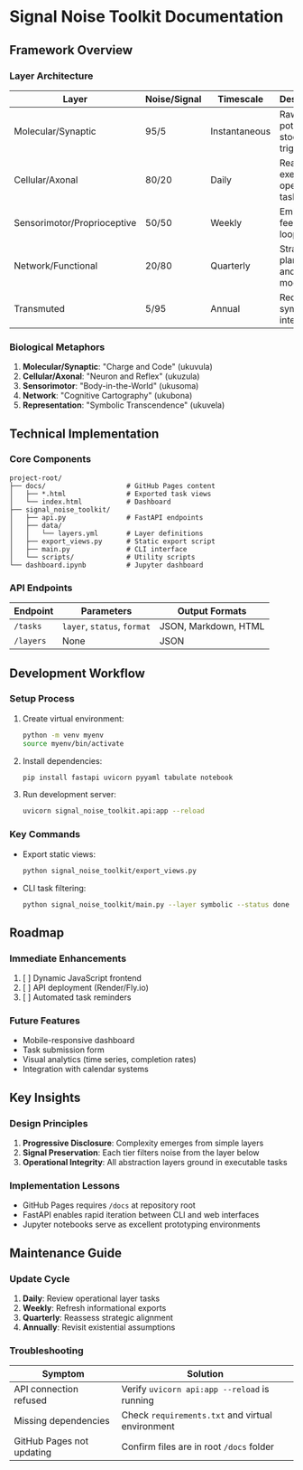  
# Signal Noise Toolkit Documentation

## Framework Overview

### Layer Architecture
| Layer | Noise/Signal | Timescale | Description |
|-------|-------------|-----------|-------------|
| Molecular/Synaptic | 95/5 | Instantaneous | Raw potential, stochastic triggers |
| Cellular/Axonal | 80/20 | Daily | Reactive execution, operational tasks |
| Sensorimotor/Proprioceptive | 50/50 | Weekly | Embodied feedback loops |
| Network/Functional | 20/80 | Quarterly | Strategic planning and modeling |
| Transmuted | 5/95 | Annual | Recursive symbolic intelligence |

### Biological Metaphors
1. **Molecular/Synaptic**: "Charge and Code" (ukuvula)
2. **Cellular/Axonal**: "Neuron and Reflex" (ukuzula)
3. **Sensorimotor**: "Body-in-the-World" (ukusoma)
4. **Network**: "Cognitive Cartography" (ukubona)
5. **Representation**: "Symbolic Transcendence" (ukuvela)

## Technical Implementation

### Core Components
```
project-root/
├── docs/                    # GitHub Pages content
│   ├── *.html               # Exported task views
│   └── index.html           # Dashboard
├── signal_noise_toolkit/
│   ├── api.py               # FastAPI endpoints
│   ├── data/
│   │   └── layers.yml       # Layer definitions
│   ├── export_views.py      # Static export script
│   ├── main.py              # CLI interface
│   └── scripts/             # Utility scripts
└── dashboard.ipynb          # Jupyter dashboard
```

### API Endpoints
| Endpoint | Parameters | Output Formats |
|----------|------------|----------------|
| `/tasks` | `layer`, `status`, `format` | JSON, Markdown, HTML |
| `/layers` | None | JSON |

## Development Workflow

### Setup Process
1. Create virtual environment:
   ```bash
   python -m venv myenv
   source myenv/bin/activate
   ```

2. Install dependencies:
   ```bash
   pip install fastapi uvicorn pyyaml tabulate notebook
   ```

3. Run development server:
   ```bash
   uvicorn signal_noise_toolkit.api:app --reload
   ```

### Key Commands
- Export static views:
  ```bash
  python signal_noise_toolkit/export_views.py
  ```
  
- CLI task filtering:
  ```bash
  python signal_noise_toolkit/main.py --layer symbolic --status done --format md
  ```

## Roadmap

### Immediate Enhancements
1. [ ] Dynamic JavaScript frontend
2. [ ] API deployment (Render/Fly.io)
3. [ ] Automated task reminders

### Future Features
- Mobile-responsive dashboard
- Task submission form
- Visual analytics (time series, completion rates)
- Integration with calendar systems

## Key Insights

### Design Principles
1. **Progressive Disclosure**: Complexity emerges from simple layers
2. **Signal Preservation**: Each tier filters noise from the layer below
3. **Operational Integrity**: All abstraction layers ground in executable tasks

### Implementation Lessons
- GitHub Pages requires `/docs` at repository root
- FastAPI enables rapid iteration between CLI and web interfaces
- Jupyter notebooks serve as excellent prototyping environments

## Maintenance Guide

### Update Cycle
1. **Daily**: Review operational layer tasks
2. **Weekly**: Refresh informational exports
3. **Quarterly**: Reassess strategic alignment
4. **Annually**: Revisit existential assumptions

### Troubleshooting
| Symptom | Solution |
|---------|----------|
| API connection refused | Verify `uvicorn api:app --reload` is running |
| Missing dependencies | Check `requirements.txt` and virtual environment |
| GitHub Pages not updating | Confirm files are in root `/docs` folder |
 
